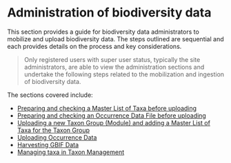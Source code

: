 # Administration of biodiversity data

This section provides a guide for biodiversity data administrators to mobilize and upload biodiversity data. The steps outlined are sequential and each provides details on the process and key considerations.

> Only registered users with super user status, typically the site administrators, are able to view the administration sections and undertake the following steps related to the mobilization and ingestion of biodiversity data.

The sections covered include:

* [Preparing and checking a Master List of Taxa before uploading](master-list-preparation.md)
* [Preparing and checking an Occurrence Data File before uploading](occurence-data-preparation.md)
* [Uploading a new Taxon Group (Module) and adding a Master List of Taxa for the Taxon Group](taxon-group-uploading.md)
* [Uploading Occurrence Data](occurrence-data-uploading.md)
* [Harvesting GBIF Data](havesting-gbif-data.md)
* [Managing taxa in Taxon Management](taxa-management.md)
